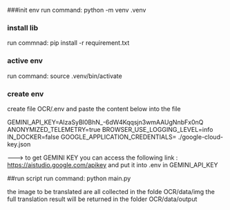 

###init env
run command: python -m venv .venv 


### install lib
run commnad: pip install -r requirement.txt


### active env
run command: source .venv/bin/activate

### create env
create file OCR/.env
and paste the content below into the file

GEMINI_API_KEY=AIzaSyBl0BhN_-6dW4Kqqsjn3wmAAUgNnbFx0nQ
ANONYMIZED_TELEMETRY=true
BROWSER_USE_LOGGING_LEVEL=info
IN_DOCKER=false
GOOGLE_APPLICATION_CREDENTIALS= ./google-cloud-key.json

---> to get GEMINI KEY you can access the following link : https://aistudio.google.com/apikey and put it into .env in GEMINI_API_KEY

##run script
run command: python main.py


the image to be translated are all collected in the folde OCR/data/img
the full translation result will be returned in the folder OCR/data/output







